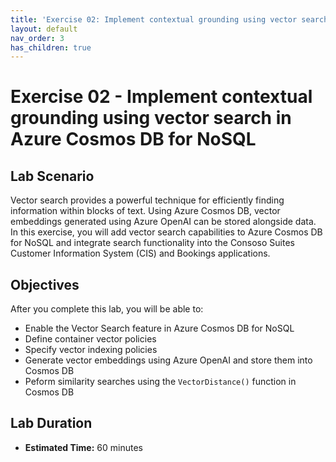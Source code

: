 ```yaml
---
title: 'Exercise 02: Implement contextual grounding using vector search in Azure Cosmos DB NoSQL'
layout: default
nav_order: 3
has_children: true
---
```


# Exercise 02 - Implement contextual grounding using vector search in Azure Cosmos DB for NoSQL

## Lab Scenario

Vector search provides a powerful technique for efficiently finding information within blocks of text. Using Azure Cosmos DB, vector embeddings generated using Azure OpenAI can be stored alongside data. In this exercise, you will add vector search capabilities to Azure Cosmos DB for NoSQL and integrate search functionality into the Consoso Suites Customer Information System (CIS) and Bookings applications.

## Objectives

After you complete this lab, you will be able to:

- Enable the Vector Search feature in Azure Cosmos DB for NoSQL
- Define container vector policies
- Specify vector indexing policies
- Generate vector embeddings using Azure OpenAI and store them into Cosmos DB
- Peform similarity searches using the `VectorDistance()` function in Cosmos DB

## Lab Duration

- **Estimated Time:** 60 minutes
